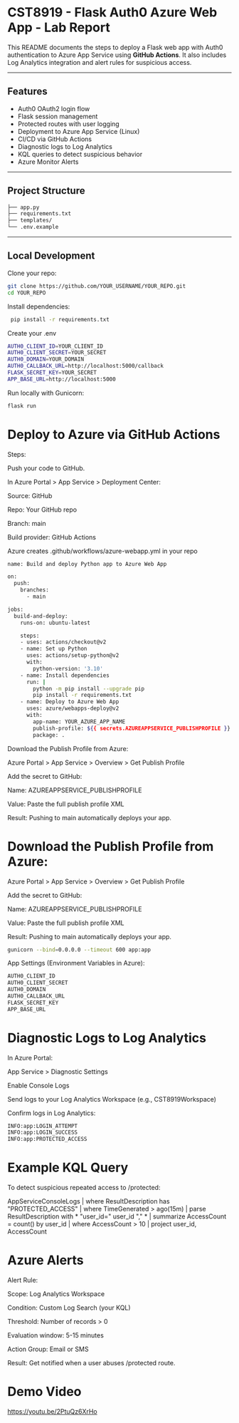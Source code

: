 # CST8919 - Flask Auth0 Azure Web App - Lab Report

This README documents the steps to deploy a Flask web app with Auth0 authentication to Azure App Service using **GitHub Actions**. It also includes Log Analytics integration and alert rules for suspicious access.

---

##  Features

- Auth0 OAuth2 login flow
- Flask session management
- Protected routes with user logging
- Deployment to Azure App Service (Linux)
- CI/CD via GitHub Actions
- Diagnostic logs to Log Analytics
- KQL queries to detect suspicious behavior
- Azure Monitor Alerts

---

##  Project Structure

```bash
├── app.py
├── requirements.txt
├── templates/
└── .env.example
```

---

## Local Development

 Clone your repo:

```bash
git clone https://github.com/YOUR_USERNAME/YOUR_REPO.git
cd YOUR_REPO
```

 Install dependencies:

```bash
 pip install -r requirements.txt
```

Create your .env

```bash
AUTH0_CLIENT_ID=YOUR_CLIENT_ID
AUTH0_CLIENT_SECRET=YOUR_SECRET
AUTH0_DOMAIN=YOUR_DOMAIN
AUTH0_CALLBACK_URL=http://localhost:5000/callback
FLASK_SECRET_KEY=YOUR_SECRET
APP_BASE_URL=http://localhost:5000
```

 Run locally with Gunicorn:

```bash
flask run
```

# Deploy to Azure via GitHub Actions
Steps:

Push your code to GitHub.

In Azure Portal > App Service > Deployment Center:

Source: GitHub

Repo: Your GitHub repo

Branch: main

Build provider: GitHub Actions

Azure creates .github/workflows/azure-webapp.yml in your repo

```bash
name: Build and deploy Python app to Azure Web App

on:
  push:
    branches:
      - main

jobs:
  build-and-deploy:
    runs-on: ubuntu-latest

    steps:
    - uses: actions/checkout@v2
    - name: Set up Python
      uses: actions/setup-python@v2
      with:
        python-version: '3.10'
    - name: Install dependencies
      run: |
        python -m pip install --upgrade pip
        pip install -r requirements.txt
    - name: Deploy to Azure Web App
      uses: azure/webapps-deploy@v2
      with:
        app-name: YOUR_AZURE_APP_NAME
        publish-profile: ${{ secrets.AZUREAPPSERVICE_PUBLISHPROFILE }}
        package: .
```

Download the Publish Profile from Azure:

Azure Portal > App Service > Overview > Get Publish Profile

Add the secret to GitHub:

Name: AZUREAPPSERVICE_PUBLISHPROFILE

Value: Paste the full publish profile XML

Result: Pushing to main automatically deploys your app.

# Download the Publish Profile from Azure:

Azure Portal > App Service > Overview > Get Publish Profile

Add the secret to GitHub:

Name: AZUREAPPSERVICE_PUBLISHPROFILE

Value: Paste the full publish profile XML

Result: Pushing to main automatically deploys your app.

```bash
gunicorn --bind=0.0.0.0 --timeout 600 app:app
```

App Settings (Environment Variables in Azure):

```bash
AUTH0_CLIENT_ID
AUTH0_CLIENT_SECRET
AUTH0_DOMAIN
AUTH0_CALLBACK_URL
FLASK_SECRET_KEY
APP_BASE_URL
```

# Diagnostic Logs to Log Analytics
In Azure Portal:

App Service > Diagnostic Settings

Enable Console Logs

Send logs to your Log Analytics Workspace (e.g., CST8919Workspace)

Confirm logs in Log Analytics:

```bash
INFO:app:LOGIN_ATTEMPT
INFO:app:LOGIN_SUCCESS
INFO:app:PROTECTED_ACCESS
```

# Example KQL Query
To detect suspicious repeated access to /protected:

AppServiceConsoleLogs
| where ResultDescription has "PROTECTED_ACCESS"
| where TimeGenerated > ago(15m)
| parse ResultDescription with * "user_id=" user_id "," *
| summarize AccessCount = count() by user_id
| where AccessCount > 10
| project user_id, AccessCount

# Azure Alerts
Alert Rule:

Scope: Log Analytics Workspace

Condition: Custom Log Search (your KQL)

Threshold: Number of records > 0

Evaluation window: 5-15 minutes

Action Group: Email or SMS

Result: Get notified when a user abuses /protected route.


# Demo Video 
https://youtu.be/2PtuQz6XrHo
